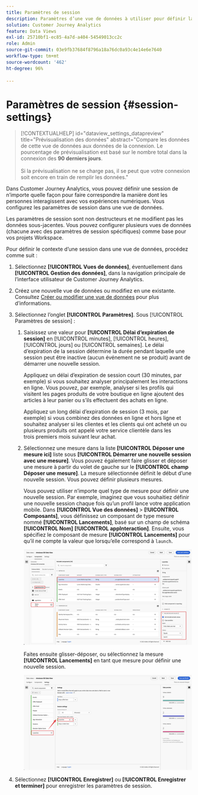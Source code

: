 ```yaml
---
title: Paramètres de session
description: Paramètres d’une vue de données à utiliser pour définir la durée d’une session ainsi que le déclencheur pour lancer une nouvelle session
solution: Customer Journey Analytics
feature: Data Views
exl-id: 25710bf1-ec85-4a7d-a404-54549013cc2c
role: Admin
source-git-commit: 03e9fb37684f8796a18a76dc0a93c4e14e6e7640
workflow-type: tm+mt
source-wordcount: '462'
ht-degree: 96%

---
```


# Paramètres de session {#session-settings}

<!-- markdownlint-disable MD034 -->

>[!CONTEXTUALHELP]
>id="dataview_settings_datapreview"
>title="Prévisualisation des données"
>abstract="Compare les données de cette vue de données aux données de la connexion. Le pourcentage de prévisualisation est basé sur le nombre total dans la connexion des **90 derniers jours**.<br><br/>Si la prévisualisation ne se charge pas, il se peut que votre connexion soit encore en train de remplir les données."

<!-- markdownlint-enable MD034 -->

<!-- markdownlint-enable MD034 -->


Dans Customer Journey Analytics, vous pouvez définir une session de n’importe quelle façon pour faire correspondre la manière dont les personnes interagissent avec vos expériences numériques. Vous configurez les paramètres de session dans une vue de données.

Les paramètres de session sont non destructeurs et ne modifient pas les données sous-jacentes. Vous pouvez configurer plusieurs vues de données (chacune avec des paramètres de session spécifiques) comme base pour vos projets Workspace.

Pour définir le contexte d’une session dans une vue de données, procédez comme suit :

1. Sélectionnez **[!UICONTROL Vues de données]**, éventuellement dans **[!UICONTROL Gestion des données]**, dans la navigation principale de l’interface utilisateur de Customer Journey Analytics.

2. Créez une nouvelle vue de données ou modifiez en une existante. Consultez [Créer ou modifier une vue de données](create-dataview.md) pour plus d’informations.

3. Sélectionnez l’onglet **[!UICONTROL Paramètres]**. Sous [!UICONTROL Paramètres de session] :

   1. Saisissez une valeur pour **[!UICONTROL Délai d’expiration de session]** en [!UICONTROL minutes], [!UICONTROL heures], [!UICONTROL jours] ou [!UICONTROL semaines]. Le délai d’expiration de la session détermine la durée pendant laquelle une session peut être inactive (aucun événement ne se produit) avant de démarrer une nouvelle session.

      Appliquez un délai d’expiration de session court (30 minutes, par exemple) si vous souhaitez analyser principalement les interactions en ligne. Vous pouvez, par exemple, analyser si les profils qui visitent les pages produits de votre boutique en ligne ajoutent des articles à leur panier ou s’ils effectuent des achats en ligne.

      Appliquez un long délai d’expiration de session (3 mois, par exemple) si vous combinez des données en ligne et hors ligne et souhaitez analyser si les clientes et les clients qui ont acheté un ou plusieurs produits ont appelé votre service clientèle dans les trois premiers mois suivant leur achat.


   2. Sélectionnez une mesure dans la liste **[!UICONTROL Déposer une mesure ici]** liste sous **[!UICONTROL Démarrer une nouvelle session avec une mesure]**. Vous pouvez également faire glisser et déposer une mesure à partir du volet de gauche sur le **[!UICONTROL champ Déposer une mesure]**. La mesure sélectionnée définit le début d’une nouvelle session. Vous pouvez définir plusieurs mesures.

      Vous pouvez utiliser n’importe quel type de mesure pour définir une nouvelle session. Par exemple, imaginez que vous souhaitiez définir une nouvelle session chaque fois qu’un profil lance votre application mobile. Dans **[!UICONTROL Vue des données]** > **[!UICONTROL Composants]**, vous définissez un composant de type mesure nommé **[!UICONTROL Lancements]**, basé sur un champ de schéma **[!UICONTROL Nom]** **[!UICONTROL appInteraction]**. Ensuite, vous spécifiez le composant de mesure **[!UICONTROL Lancements]** pour qu’il ne compte la valeur que lorsqu’elle correspond à `launch`.

      ![Composant de mesure d’interaction de l’application Lancements](assets/component-launches.png)

      Faites ensuite glisser-déposer, ou sélectionnez la mesure **[!UICONTROL Lancements]** en tant que mesure pour définir une nouvelle session.

      ![Paramètres de session Lancements](assets/session-settings-launches-metric.png)



4. Sélectionnez **[!UICONTROL Enregistrer]** ou **[!UICONTROL Enregistrer et terminer]** pour enregistrer les paramètres de session.

